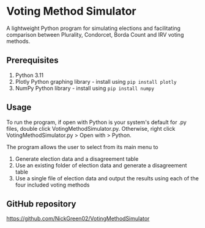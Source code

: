 # Voting Method Simulator
A lightweight Python program for simulating elections and facilitating comparison between Plurality, Condorcet, Borda Count and IRV voting methods.

## Prerequisites
1. Python 3.11
2. Plotly Python graphing library - install using ```pip install plotly```
3. NumPy Python library - install using ```pip install numpy```

## Usage
To run the program, if open with Python is your system's default for .py files, double click VotingMethodSimulator.py. Otherwise, right click VotingMethodSimulator.py > Open with > Python.

The program allows the user to select from its main menu to 
1. Generate election data and a disagreement table
2. Use an existing folder of election data and generate a disagreement table
3. Use a single file of election data and output the results using each of the four included voting methods

## GitHub repository
https://github.com/NickGreen02/VotingMethodSimulator